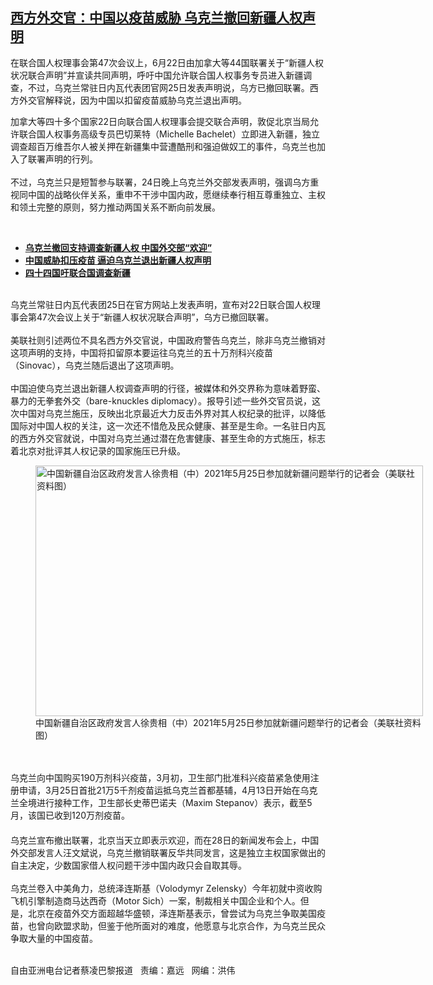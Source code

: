 <!--1624906680000-->
[西方外交官：中国以疫苗威胁 乌克兰撤回新疆人权声明](https://www.rfa.org/mandarin/yataibaodao/junshiwaijiao/cl-06282021135342.html)
------

<p></p><p>在联合国人权理事会第47次会议上，6月22日由加拿大等44国联署关于“新疆人权状况联合声明”并宣读共同声明，呼吁中国允许联合国人权事务专员进入新疆调查，不过，乌克兰常驻日内瓦代表团官网25日发表声明说，乌方已撤回联署。西方外交官解释说，因为中国以扣留疫苗威胁乌克兰退出声明。</p><p>加拿大等四十多个国家22日向联合国人权理事会提交联合声明，敦促北京当局允许联合国人权事务高级专员巴切莱特（Michelle Bachelet）立即进入新疆，独立调查超百万维吾尔人被关押在新疆集中营遭酷刑和强迫做奴工的事件，乌克兰也加入了联署声明的行列。<br/><br/>不过，乌克兰只是短暂参与联署，24日晚上乌克兰外交部发表声明，强调乌方重视同中国的战略伙伴关系，重申不干涉中国内政，愿继续奉行相互尊重独立、主权和领土完整的原则，努力推动两国关系不断向前发展。</p><p><br/></p><ul><li><a href="https://www.rfa.org/mandarin/Xinwen/4-06272021120236.html"><strong>乌克兰撤回支持调查新疆人权 中国外交部“欢迎”</strong></a></li><li><strong><a href="https://www.rfa.org/mandarin/Xinwen/1-06262021110625.html">中国威胁扣压疫苗 逼迫乌克兰退出新疆人权声明</a></strong></li><li><a href="https://www.rfa.org/mandarin/yataibaodao/shaoshuminzu/bx-06232021130704.html"><strong>四十四国吁联合国调查新疆</strong></a></li></ul><p><br/>乌克兰常驻日内瓦代表团25日在官方网站上发表声明，宣布对22日联合国人权理事会第47次会议上关于“新疆人权状况联合声明”，乌方已撤回联署。<br/><br/>美联社则引述两位不具名西方外交官说，中国政府警告乌克兰，除非乌克兰撤销对这项声明的支持，中国将扣留原本要运往乌克兰的五十万剂科兴疫苗（Sinovac），乌克兰随后退出了这项声明。<br/><br/>中国迫使乌克兰退出新疆人权调查声明的行径，被媒体和外交界称为意味着野蛮、暴力的无拳套外交（bare-knuckles diplomacy）。报导引述一些外交官员说，这次中国对乌克兰施压，反映出北京最近大力反击外界对其人权纪录的批评，以降低国际对中国人权的关注，这一次还不惜危及民众健康、甚至是生命。一名驻日内瓦的西方外交官就说，中国对乌克兰通过潜在危害健康、甚至生命的方式施压，标志着北京对批评其人权记录的国家施压已升级。</p><p><figure class="image-richtext image-inline captioned" style="width:620px;"><img alt="中国新疆自治区政府发言人徐贵相（中）2021年5月25日参加就新疆问题举行的记者会（美联社资料图）" height="401" src="https://www.rfa.org/mandarin/yataibaodao/junshiwaijiao/cl-06282021135342.html/cl0628a.jpg/@@images/cb40a89e-c26b-4517-b218-46779d453cfc.jpeg" title="cl0628a.jpg" width="620"/><figcaption class="image-caption">中国新疆自治区政府发言人徐贵相（中）2021年5月25日参加就新疆问题举行的记者会（美联社资料图）</figcaption><small></small></figure><br/><br/>乌克兰向中国购买190万剂科兴疫苗，3月初，卫生部门批准科兴疫苗紧急使用注册申请，3月25日首批21万5千剂疫苗运抵乌克兰首都基辅，4月13日开始在乌克兰全境进行接种工作，卫生部长史蒂巴诺夫（Maxim Stepanov）表示，截至5月，该国已收到120万剂疫苗。<br/>　<br/>乌克兰宣布撤出联署，北京当天立即表示欢迎，而在28日的新闻发布会上，中国外交部发言人汪文斌说，乌克兰撤销联署反华共同发言，这是独立主权国家做出的自主决定，少数国家借人权问题干涉中国内政只会自取其辱。<br/><br/>乌克兰卷入中美角力，总统泽连斯基（Volodymyr Zelensky）今年初就中资收购飞机引擎制造商马达西奇（Motor Sich）一案，制裁相关中国企业和个人。但是，北京在疫苗外交方面超越华盛顿，泽连斯基表示，曾尝试为乌克兰争取美国疫苗，也曾向欧盟求助，但鉴于他所面对的难度，他愿意与北京合作，为乌克兰民众争取大量的中国疫苗。</p><p><br/>自由亚洲电台记者蔡凌巴黎报道   责编：嘉远   网编：洪伟</p>
